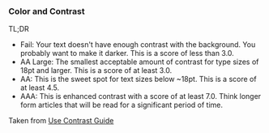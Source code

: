 ### Color and Contrast

TL;DR <!-- .element: class="list-heading" -->
* Fail: Your text doesn't have enough contrast with the background. You probably want to make it darker. This is a score of less than 3.0.
* AA Large: The smallest acceptable amount of contrast for type sizes of 18pt and larger. This is a score of at least 3.0.
* AA: This is the sweet spot for text sizes below ~18pt. This is a score of at least 4.5.
* AAA: This is enhanced contrast with a score of at least 7.0. Think longer form articles that will be read for a significant period of time.

Taken from [Use Contrast Guide](https://usecontrast.com/guide)
